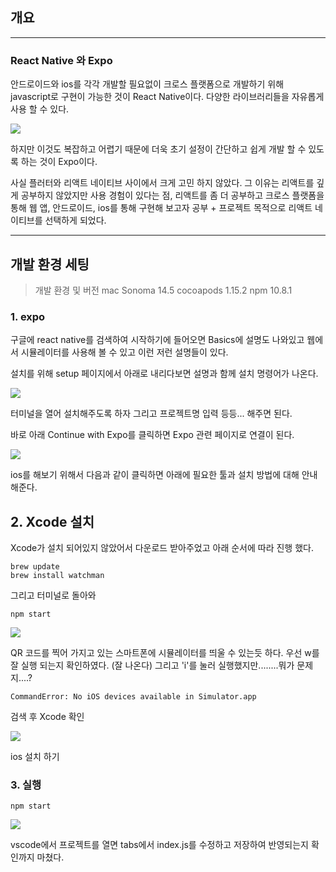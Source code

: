 

## 개요
---
### React Native 와 Expo


안드로이드와 ios를 각각 개발할 필요없이 크로스 플랫폼으로 개발하기 위해 javascript로 구현이 가능한 것이 React Native이다. 다양한 라이브러리들을 자유롭게 사용 할 수 있다.

![](/img/Pasted%20image%2020240705211108.png)

하지만 이것도 복잡하고 어렵기 때문에 더욱 초기 설정이 간단하고 쉽게 개발 할 수 있도록 하는 것이 Expo이다.

사실 플러터와 리액트 네이티브 사이에서 크게 고민 하지 않았다. 
그 이유는 리액트를 깊게 공부하지 않았지만 사용 경험이 있다는 점, 리액트를 좀 더 공부하고 크로스 플랫폼을 통해 웹 앱, 안드로이드, ios를 통해 구현해 보고자 공부 + 프로젝트 목적으로 리액트 네이티브를 선택하게 되었다.


---


개발 환경 세팅
---


 > 개발 환경 및 버전 
 > mac Sonoma 14.5
 > cocoapods 1.15.2
 > npm 10.8.1

### 1.  expo

구글에 react native를 검색하여 시작하기에 들어오면 Basics에 설명도 나와있고 웹에서 시뮬레이터를 사용해 볼 수 있고 이런 저런 설명들이 있다.

설치를 위해 setup 페이지에서 아래로 내리다보면
설명과 함께 설치 명령어가 나온다.

![](/img/Pasted%20image%2020240705212322.png)

터미널을 열어 설치해주도록 하자
그리고 프로젝트명 입력 등등... 해주면 된다.

바로 아래 Continue with Expo를 클릭하면 Expo 관련 페이지로 연결이 된다.

![](/img/Pasted%20image%2020240705212933.png)

ios를 해보기 위해서 다음과 같이 클릭하면 아래에 필요한 툴과 설치 방법에 대해 안내 해준다.

## 2.  Xcode 설치

Xcode가 설치 되어있지 않았어서 다운로드 받아주었고 아래 순서에 따라 진행 했다.

```Trminal
brew update
brew install watchman
```

그리고 터미널로 돌아와

```Terminal
npm start
```

![](/img/Pasted%20image%2020240705213559.png)

QR 코드를 찍어 가지고 있는 스마트폰에 시뮬레이터를 띄울 수 있는듯 하다.
우선 w를 잘 실행 되는지 확인하였다. (잘 나온다)
그리고 'i'를 눌러 실행했지만........뭐가 문제지....?

```Terminal
CommandError: No iOS devices available in Simulator.app
```

검색 후 Xcode 확인

![](/img/Pasted%20image%2020240705214038.png)

ios 설치 하기

### 3. 실행

```Terminal
npm start
```

![](/img/Pasted%20image%2020240705214614.png)

vscode에서 프로젝트를 열면 tabs에서 index.js를 수정하고 저장하여 반영되는지 확인까지 마쳤다.

